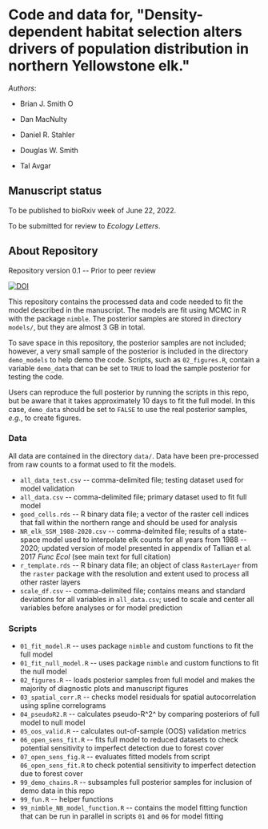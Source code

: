 # Code and data for, "Density-dependent habitat selection alters drivers of population distribution in northern Yellowstone elk."

_Authors_:  

  - Brian J. Smith <a itemprop="sameAs" content="https://orcid.org/0000-0002-0531-0492" href="https://orcid.org/0000-0002-0531-0492" target="orcid.widget" rel="me noopener noreferrer" style="vertical-align:top;"><img src="https://orcid.org/sites/default/files/images/orcid_16x16.png" alt="ORCID iD icon" style="width:1em;margin-right:.5em;"/></a>

  - Dan MacNulty
  - Daniel R. Stahler
  - Douglas W. Smith
  - Tal Avgar

## Manuscript status
To be published to bioRxiv week of June 22, 2022.  

To be submitted for review to *Ecology Letters*.

## About Repository

Repository version 0.1 -- Prior to peer review

[![DOI](https://zenodo.org/badge/DOI/10.5281/zenodo.6687905.svg)](https://doi.org/10.5281/zenodo.6687905)

This repository contains the processed data and code needed to fit the model described in the manuscript. The models are fit using MCMC in R with the package `nimble`. The posterior samples are stored in directory `models/`, but they are almost 3 GB in total. 

To save space in this repository, the posterior samples are not included; however, a very small sample of the posterior is included in the directory `demo_models` to help demo the code. Scripts, such as `02_figures.R`, contain a variable `demo_data` that can be set to `TRUE` to load the sample posterior for testing the code.

Users can reproduce the full posterior by running the scripts in this repo, but be aware that it takes approximately 10 days to fit the full model. In this case, `demo_data` should be set to `FALSE` to use the real posterior samples, *e.g.*, to create figures.

### Data

All data are contained in the directory `data/`. Data have been pre-processed from raw counts to a format used to fit the models.

- `all_data_test.csv` -- comma-delimited file; testing dataset used for model validation
- `all_data.csv` -- comma-delimited file; primary dataset used to fit full model
- `good_cells.rds` -- R binary data file; a vector of the raster cell indices that fall within the northern range and should be used for analysis
- `NR_elk_SSM_1988-2020.csv` -- comma-delmited file; results of a state-space model used to interpolate elk counts for all years from 1988 -- 2020; updated version of model presented in appendix of Tallian et al. 2017 *Func Ecol* (see main text for full citation)
- `r_template.rds` -- R binary data file; an object of class `RasterLayer` from the `raster` package with the resolution and extent used to process all other raster layers
- `scale_df.csv` -- comma-delimited file; contains means and standard deviations for all variables in `all_data.csv`; used to scale and center all variables before analyses or for model prediction

### Scripts

- `01_fit_model.R` -- uses package `nimble` and custom functions to fit the full model
- `01_fit_null_model.R` -- uses package `nimble` and custom functions to fit the null model
- `02_figures.R` -- loads posterior samples from full model and makes the majority of diagnostic plots and manuscript figures
- `03_spatial_corr.R` -- checks model residuals for spatial autocorrelation using spline correlograms
- `04_pseudoR2.R` -- calculates pseudo-R^2^ by comparing posteriors of full model to null model
- `05_oos_valid.R` -- calculates out-of-sample (OOS) validation metrics
- `06_open_sens_fit.R` -- fits full model to reduced datasets to check potential sensitivity to imperfect detection due to forest cover
- `07_open_sens_fig.R` -- evaluates fitted models from script `06_open_sens_fit.R` to check potential sensitivity to imperfect detection due to forest cover
- `99_demo_chains.R` -- subsamples full posterior samples for inclusion of demo data in this repo
- `99_fun.R` -- helper functions
- `99_nimble_NB_model_function.R` -- contains the model fitting function that can be run in parallel in scripts `01` and `06` for model fitting
